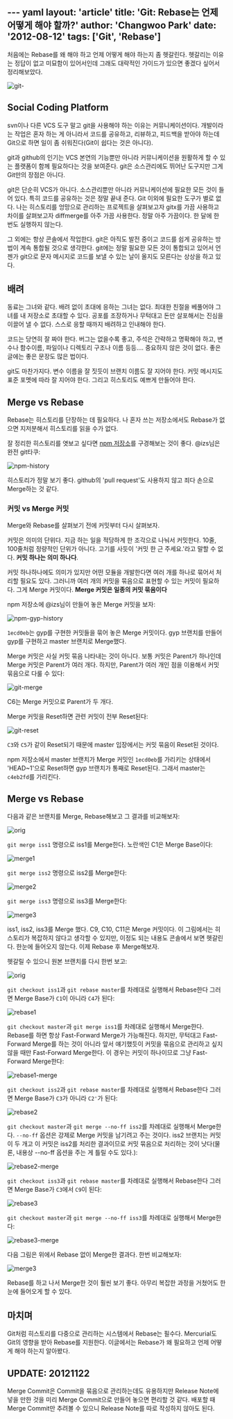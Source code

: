 --- yaml
layout: 'article'
title: 'Git: Rebase는 언제 어떻게 해야 할까?'
author: 'Changwoo Park'
date: '2012-08-12'
tags: ['Git', 'Rebase']
---

처음에는 Rebase를 왜 해야 하고 언제 어떻게 해야 하는지 좀 헷갈린다. 헷갈리는 이유는 정답이 없고 미묘함이 있어서인데 그래도 대략적인 가이드가 있으면 좋겠다 싶어서 정리해보았다.

![git-](/articles/2012/git-merge-rebase/git-rebase.jpeg)

## Social Coding Platform

svn이나 다른 VCS 도구 말고 git을 사용해야 하는 이유는 커뮤니케이션이다. 개발이라는 작업은 혼자 하는 게 아니라서 코드를 공유하고, 리뷰하고, 피드백을 받아야 하는데 Git으로 하면 일이 좀 쉬워진다(Git이 쉽다는 것은 아니다).

git과 github의 인기는 VCS 본연의 기능뿐만 아니라 커뮤니케이션을 원활하게 할 수 있는 플랫폼이 함께 필요하다는 것을 보여준다. git은 소스관리에도 뛰어난 도구지만 그게 Git만의 장점은 아니다.

git은 단순히 VCS가 아니다. 소스관리뿐만 아니라 커뮤니케이션에 필요한 모든 것이 들어 있다. 특히 코드를 공유하는 것은 정말 끝내 준다. Git 이외에 필요한 도구가 별로 없다. 나는 히스토리를 엉망으로 관리하는 프로젝트을 살펴보고자 gitx를 가끔 사용하고 차이를 살펴보고자 diffmerge를 아주 가끔 사용한다. 정말 아주 가끔이다. 한 달에 한 번도 실행하지 않는다.

그 외에는 항상 콘솔에서 작업한다. git은 아직도 발전 중이고 코드를 쉽게 공유하는 방법이 계속 통합될 것으로 생각한다. git에는 정말 필요한 모든 것이 통합되고 있어서 언젠가 git으로 문자 메시지로 코드를 보낼 수 있는 날이 올지도 모른다는 상상을 하고 있다.

## 배려

동료는 그녀와 같다. 배려 없이 초대에 응하는 그녀는 없다. 최대한 친절을 베풀어야 그녀를 내 저장소로 초대할 수 있다. 공포를 조장하거나 무턱대고 돈만 살포해서는 진심을 이끌어 낼 수 없다. 스스로 응할 때까지 배려하고 인내해야 한다.

코드는 당연히 잘 짜야 한다. 버그는 없을수록 좋고, 주석은 간략하고 명확해야 하고, 변수나 함수이름, 파일이나 디렉토리 구조나 이름 등등…. 중요하지 않은 것이 없다. 좋은 글에는 좋은 문장도 많은 법이다.

git도 마찬가지다. 변수 이름을 잘 짓듯이 브랜치 이름도 잘 지어야 한다. 커밋 메시지도 표준 포멧에 따라 잘 지어야 한다. 그리고 히스토리도 예쁘게 만들어야 한다.

## Merge vs Rebase

Rebase는 히스토리를 단장하는 데 필요하다. 나 혼자 쓰는 저장소에서도 Rebase가 없으면 지저분해서 히스토리를 읽을 수가 없다.

잘 정리한 히스토리를 엿보고 싶다면 [npm 저장소](https://github.com/isaacs/npm/)를 구경해보는 것이 좋다. @izs님은 완전 git타쿠:

![npm-history](/articles/2012/git-merge-rebase/npm-history.png)

히스토리가 정말 보기 좋다. github의 'pull request'도 사용하지 않고 죄다 손으로 Merge하는 것 같다.

### 커밋 vs Merge 커밋

Merge와 Rebase를 살펴보기 전에 커밋부터 다시 살펴보자.

커밋은 의미의 단위다. 지금 하는 일을 적당하게 한 조각으로 나눠서 커밋한다. 10줄, 100줄처럼 정량적인 단위가 아니다. 고기를 사듯이 '커밋 한 근 주세요.'라고 말할 수 없다. **커밋 하나는 의미 하나다**.

커밋 하나하나에도 의미가 있지만 어떤 모듈을 개발한다면 여러 개를 하나로 묶어서 처리할 필요도 있다. 그러니까 여러 개의 커밋을 묶음으로 표현할 수 있는 커밋이 필요하다. 그게 Merge 커밋이다. **Merge 커밋은 일종의 커밋 묶음이다**

npm 저장소에 @izs님이 만들어 놓은 Merge 커밋을 보자:

![npm-gyp-history](/articles/2012/git-merge-rebase/npm-gyp-history.png)

`1ecd0eb`는 gyp를 구현한 커밋들을 묶어 놓은 Merge 커밋이다. gyp 브랜치를 만들어 gyp를 구현하고 master 브랜치로 Merge했다.


Merge 커밋은 사실 커밋 묶음 나타내는 것이 아니다. 보통 커밋은 Parent가 하나인데 Merge 커밋은 Parent가 여러 개다. 하지만, Parent가 여러 개인 점을 이용해서 커밋 묶음으로 다룰 수 있다:

![git-merge](/articles/2012/git-merge-rebase/git-merge.png)

C6는 Merge 커밋으로 Parent가 두 개다. 

Merge 커밋을 Reset하면 관련 커밋이 전부 Reset된다:

![git-reset](/articles/2012/git-merge-rebase/git-reset.png)

`C3`와 `C5`가 같이 Reset되기 때문에 master 입장에서는 커밋 묶음이 Reset된 것이다.

npm 저장소에서 master 브랜치가 Merge 커밋인 `1ecd0eb`를 가리키는 상태에서 'HEAD~1'으로 Reset하면 gyp 브랜치가 통째로 Reset된다. 그래서 master는 `c4eb2fd`를 가리킨다.

## Merge vs Rebase

다음과 같은 브랜치를 Merge, Rebase해보고 그 결과를 비교해보자:

![orig](/articles/2012/git-merge-rebase/orig.png)

`git merge iss1` 명령으로 iss1를 Merge한다. 노란색인 C1은 Merge Base이다:

![merge1](/articles/2012/git-merge-rebase/merge1.png)

`git merge iss2` 명령으로 iss2를 Merge한다:

![merge2](/articles/2012/git-merge-rebase/merge2.png)

`git merge iss3` 명령으로 iss3를 Merge한다:

![merge3](/articles/2012/git-merge-rebase/merge3.png)

iss1, iss2, iss3를 Merge 했다. C9, C10, C11은 Merge 커밋이다. 이 그림에서는 히스토리가 복잡하지 않다고 생각할 수 있지만, 이정도 되는 내용도 콘솔에서 보면 헷갈린다. 한눈에 들어오지 않는다. 이제 Rebase 후 Merge해보자.

헷갈릴 수 있으니 원본 브랜치를 다시 한번 보고:

![orig](/articles/2012/git-merge-rebase/orig.png)

`git checkout iss1`과 `git rebase master`를 차례대로 실행해서 Rebase한다 그러면 Merge Base가 `C1`이 아니라 `C4`가 된다:

![rebase1](/articles/2012/git-merge-rebase/rebase1.png)

`git checkout master`과 `git merge iss1`를 차례대로 실행해서 Merge한다. Rebase를 하면 항상 Fast-Forward Merge가 가능해진다. 하지만, 무턱대고 Fast-Forward Merge를 하는 것이 아니라 앞서 얘기했듯이 커밋을 묶음으로 관리하고 싶지 않을 때만 Fast-Forward Merge한다. 이 경우는 커밋이 하나이므로 그냥 Fast-Forward Merge한다:

![rebase1-merge](/articles/2012/git-merge-rebase/rebase1-merge.png)

`git checkout iss2`과 `git rebase master`를 차례대로 실행해서 Rebase한다 그러면 Merge Base가 `C3`가 아니라 `C2'`가 된다:

![rebase2](/articles/2012/git-merge-rebase/rebase2.png)

`git checkout master`과 `git merge --no-ff iss2`를 차례대로 실행해서 Merge한다. `--no-ff` 옵션은 강제로 Merge 커밋을 남기려고 주는 것이다. iss2 브랜치는 커밋이 두 개고 이 커밋은 iss2를 처리한 결과이므로 커밋 묶음으로 처리하는 것이 낫다(물론, 내용상 --no-ff 옵션을 주는 게 틀릴 수도 있다.):

![rebase2-merge](/articles/2012/git-merge-rebase/rebase2-merge.png)

`git checkout iss3`과 `git rebase master`를 차례대로 실행해서 Rebase한다 그러면 Merge Base가 `C3`에서 `C9`이 된다:

![rebase3](/articles/2012/git-merge-rebase/rebase3.png)

`git checkout master`과 `git merge --no-ff iss3`를 차례대로 실행해서 Merge한다:

![rebase3-merge](/articles/2012/git-merge-rebase/rebase3-merge.png)

다음 그림은 위에서 Rebase 없이 Merge한 결과다. 한번 비교해보자:

![merge3](/articles/2012/git-merge-rebase/merge3.png)

Rebase를 하고 나서 Merge한 것이 훨씬 보기 좋다. 아무리 복잡한 과정을 거쳤어도 한눈에 들어오게 할 수 있다.

## 마치며

Git처럼 히스토리를 다중으로 관리하는 시스템에서 Rebase는 필수다. Mercurial도 Git의 영향을 받아 Rebase를 지원한다. 이글에서는 Rebase가 왜 필요하고 언제 어떻게 해야 하는지 알아봤다.

## UPDATE: 20121122

Merge Commit은 Commit을 묶음으로 관리하는데도 유용하지만 Release Note에 넣을 만한 것을 미리 Merge Commit으로 만들어 놓으면 편리할 것 같다. 배포할 때 Merge Commit만 추려볼 수 있으니 Release Note를 따로 작성하지 않아도 된다.

